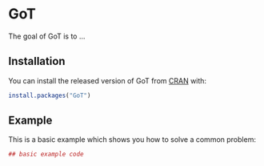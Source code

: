 # GoT

The goal of GoT is to ...

## Installation

You can install the released version of GoT from [CRAN](https://CRAN.R-project.org) with:

``` r
install.packages("GoT")
```

## Example

This is a basic example which shows you how to solve a common problem:

``` r
## basic example code
```

